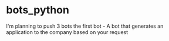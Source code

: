 # bots_python
I'm planning to push 3 bots 
the first bot - A bot that generates an application to the company based on your request 
